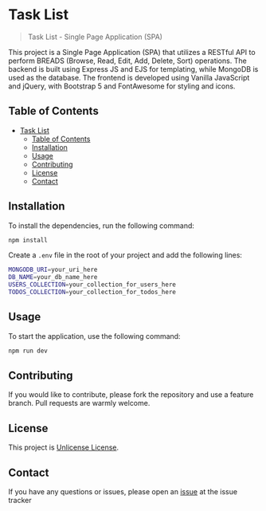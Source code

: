 # Task List

> Task List - Single Page Application (SPA)

This project is a Single Page Application (SPA) that utilizes a RESTful API to perform BREADS (Browse, Read, Edit, Add, Delete, Sort) operations. The backend is built using Express JS and EJS for templating, while MongoDB is used as the database. The frontend is developed using Vanilla JavaScript and jQuery, with Bootstrap 5 and FontAwesome for styling and icons.

## Table of Contents

- [Task List](#task-list)
  - [Table of Contents](#table-of-contents)
  - [Installation](#installation)
  - [Usage](#usage)
  - [Contributing](#contributing)
  - [License](#license)
  - [Contact](#contact)

## Installation

To install the dependencies, run the following command:

```bash
npm install
```

Create a `.env` file in the root of your project and add the following lines:

```bash
MONGODB_URI=your_uri_here
DB_NAME=your_db_name_here
USERS_COLLECTION=your_collection_for_users_here
TODOS_COLLECTION=your_collection_for_todos_here
```

## Usage

To start the application, use the following command:

```bash
npm run dev
```

## Contributing

If you would like to contribute, please fork the repository and use a feature branch. Pull requests are warmly welcome.

## License

This project is [Unlicense License](./LICENSE).

## Contact

If you have any questions or issues, please open an [issue](https://github.com/aryajava/rc40-challenge22-spa/issues) at the issue tracker

